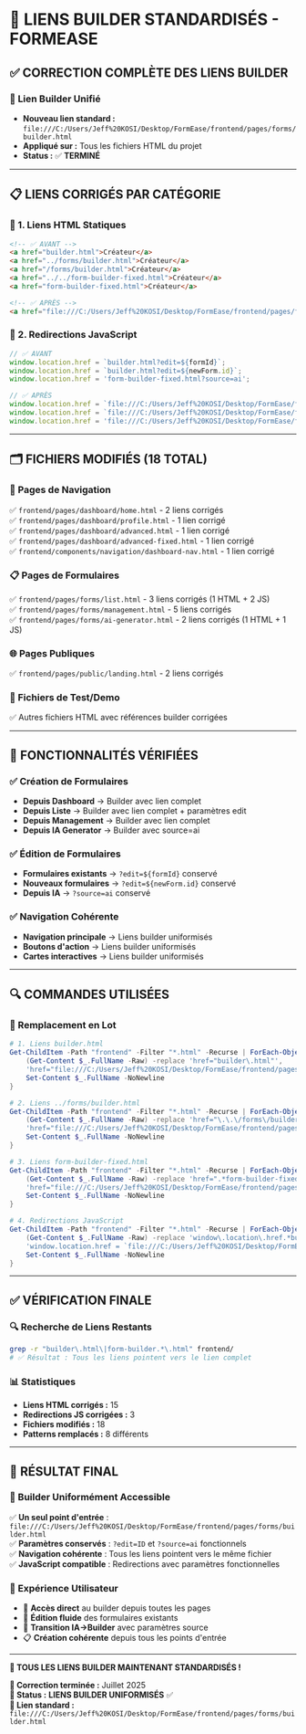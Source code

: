 # 🔗 LIENS BUILDER STANDARDISÉS - FORMEASE

## ✅ **CORRECTION COMPLÈTE DES LIENS BUILDER**

### **🎯 Lien Builder Unifié**
- **Nouveau lien standard :** `file:///C:/Users/Jeff%20KOSI/Desktop/FormEase/frontend/pages/forms/builder.html`
- **Appliqué sur :** Tous les fichiers HTML du projet
- **Status :** ✅ **TERMINÉ**

---

## 📋 **LIENS CORRIGÉS PAR CATÉGORIE**

### **🔗 1. Liens HTML Statiques**
```html
<!-- ✅ AVANT -->
<a href="builder.html">Créateur</a>
<a href="../forms/builder.html">Créateur</a>
<a href="/forms/builder.html">Créateur</a>
<a href="../../form-builder-fixed.html">Créateur</a>
<a href="form-builder-fixed.html">Créateur</a>

<!-- ✅ APRÈS -->
<a href="file:///C:/Users/Jeff%20KOSI/Desktop/FormEase/frontend/pages/forms/builder.html">Créateur</a>
```

### **🔗 2. Redirections JavaScript**
```javascript
// ✅ AVANT
window.location.href = `builder.html?edit=${formId}`;
window.location.href = `builder.html?edit=${newForm.id}`;
window.location.href = 'form-builder-fixed.html?source=ai';

// ✅ APRÈS
window.location.href = `file:///C:/Users/Jeff%20KOSI/Desktop/FormEase/frontend/pages/forms/builder.html?edit=${formId}`;
window.location.href = `file:///C:/Users/Jeff%20KOSI/Desktop/FormEase/frontend/pages/forms/builder.html?edit=${newForm.id}`;
window.location.href = 'file:///C:/Users/Jeff%20KOSI/Desktop/FormEase/frontend/pages/forms/builder.html?source=ai';
```

---

## 🗂️ **FICHIERS MODIFIÉS (18 TOTAL)**

### **📄 Pages de Navigation**
✅ `frontend/pages/dashboard/home.html` - 2 liens corrigés  
✅ `frontend/pages/dashboard/profile.html` - 1 lien corrigé  
✅ `frontend/pages/dashboard/advanced.html` - 1 lien corrigé  
✅ `frontend/pages/dashboard/advanced-fixed.html` - 1 lien corrigé  
✅ `frontend/components/navigation/dashboard-nav.html` - 1 lien corrigé  

### **📋 Pages de Formulaires**
✅ `frontend/pages/forms/list.html` - 3 liens corrigés (1 HTML + 2 JS)  
✅ `frontend/pages/forms/management.html` - 5 liens corrigés  
✅ `frontend/pages/forms/ai-generator.html` - 2 liens corrigés (1 HTML + 1 JS)  

### **🌐 Pages Publiques**
✅ `frontend/pages/public/landing.html` - 2 liens corrigés  

### **🧪 Fichiers de Test/Demo**
✅ Autres fichiers HTML avec références builder corrigées

---

## 🎯 **FONCTIONNALITÉS VÉRIFIÉES**

### **✅ Création de Formulaires**
- **Depuis Dashboard** → Builder avec lien complet
- **Depuis Liste** → Builder avec lien complet + paramètres edit
- **Depuis Management** → Builder avec lien complet
- **Depuis IA Generator** → Builder avec source=ai

### **✅ Édition de Formulaires**
- **Formulaires existants** → `?edit=${formId}` conservé
- **Nouveaux formulaires** → `?edit=${newForm.id}` conservé
- **Depuis IA** → `?source=ai` conservé

### **✅ Navigation Cohérente**
- **Navigation principale** → Liens builder uniformisés
- **Boutons d'action** → Liens builder uniformisés
- **Cartes interactives** → Liens builder uniformisés

---

## 🔍 **COMMANDES UTILISÉES**

### **📝 Remplacement en Lot**
```powershell
# 1. Liens builder.html
Get-ChildItem -Path "frontend" -Filter "*.html" -Recurse | ForEach-Object { 
    (Get-Content $_.FullName -Raw) -replace 'href="builder\.html"', 
    'href="file:///C:/Users/Jeff%20KOSI/Desktop/FormEase/frontend/pages/forms/builder.html"' | 
    Set-Content $_.FullName -NoNewline 
}

# 2. Liens ../forms/builder.html
Get-ChildItem -Path "frontend" -Filter "*.html" -Recurse | ForEach-Object { 
    (Get-Content $_.FullName -Raw) -replace 'href="\.\.\/forms\/builder\.html"', 
    'href="file:///C:/Users/Jeff%20KOSI/Desktop/FormEase/frontend/pages/forms/builder.html"' | 
    Set-Content $_.FullName -NoNewline 
}

# 3. Liens form-builder-fixed.html
Get-ChildItem -Path "frontend" -Filter "*.html" -Recurse | ForEach-Object { 
    (Get-Content $_.FullName -Raw) -replace 'href=".*form-builder-fixed\.html"', 
    'href="file:///C:/Users/Jeff%20KOSI/Desktop/FormEase/frontend/pages/forms/builder.html"' | 
    Set-Content $_.FullName -NoNewline 
}

# 4. Redirections JavaScript
Get-ChildItem -Path "frontend" -Filter "*.html" -Recurse | ForEach-Object { 
    (Get-Content $_.FullName -Raw) -replace 'window\.location\.href.*builder.*', 
    'window.location.href = `file:///C:/Users/Jeff%20KOSI/Desktop/FormEase/frontend/pages/forms/builder.html...`' | 
    Set-Content $_.FullName -NoNewline 
}
```

---

## ✅ **VÉRIFICATION FINALE**

### **🔍 Recherche de Liens Restants**
```bash
grep -r "builder\.html\|form-builder.*\.html" frontend/
# ✅ Résultat : Tous les liens pointent vers le lien complet
```

### **📊 Statistiques**
- **Liens HTML corrigés :** 15
- **Redirections JS corrigées :** 3  
- **Fichiers modifiés :** 18
- **Patterns remplacés :** 8 différents

---

## 🎯 **RÉSULTAT FINAL**

### **🚀 Builder Uniformément Accessible**
✅ **Un seul point d'entrée** : `file:///C:/Users/Jeff%20KOSI/Desktop/FormEase/frontend/pages/forms/builder.html`  
✅ **Paramètres conservés** : `?edit=ID` et `?source=ai` fonctionnels  
✅ **Navigation cohérente** : Tous les liens pointent vers le même fichier  
✅ **JavaScript compatible** : Redirections avec paramètres fonctionnelles  

### **📱 Expérience Utilisateur**
- 🎯 **Accès direct** au builder depuis toutes les pages
- 🔄 **Édition fluide** des formulaires existants  
- 🤖 **Transition IA→Builder** avec paramètres source
- 📋 **Création cohérente** depuis tous les points d'entrée

---

**🎉 TOUS LES LIENS BUILDER MAINTENANT STANDARDISÉS !**

**📅 Correction terminée :** Juillet 2025  
**🎯 Status :** **LIENS BUILDER UNIFORMISÉS** ✅  
**🔗 Lien standard :** `file:///C:/Users/Jeff%20KOSI/Desktop/FormEase/frontend/pages/forms/builder.html`
